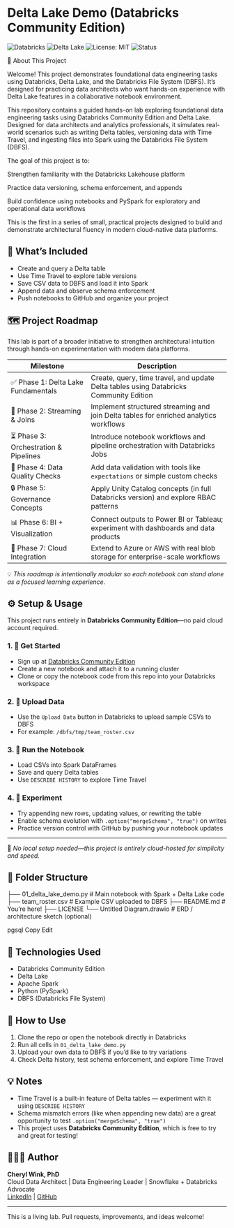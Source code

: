 # Delta Lake Demo (Databricks Community Edition)
![Databricks](https://img.shields.io/badge/Built%20With-Databricks-orange?logo=databricks)
![Delta Lake](https://img.shields.io/badge/Data%20Format-Delta%20Lake-blue?logo=apachespark)
![License: MIT](https://img.shields.io/badge/License-MIT-green)
![Status](https://img.shields.io/badge/Project-Active-brightgreen)

🧭 About This Project

Welcome! This project demonstrates foundational data engineering tasks using Databricks, Delta Lake, and the Databricks File System (DBFS). It’s designed for practicing data architects who want hands-on experience with Delta Lake features in a collaborative notebook environment.

This repository contains a guided hands-on lab exploring foundational data engineering tasks using Databricks Community Edition and Delta Lake. Designed for data architects and analytics professionals, it simulates real-world scenarios such as writing Delta tables, versioning data with Time Travel, and ingesting files into Spark using the Databricks File System (DBFS).

The goal of this project is to:

Strengthen familiarity with the Databricks Lakehouse platform

Practice data versioning, schema enforcement, and appends

Build confidence using notebooks and PySpark for exploratory and operational data workflows

This is the first in a series of small, practical projects designed to build and demonstrate architectural fluency in modern cloud-native data platforms.

## 🧱 What’s Included

- Create and query a Delta table
- Use Time Travel to explore table versions
- Save CSV data to DBFS and load it into Spark
- Append data and observe schema enforcement
- Push notebooks to GitHub and organize your project

## 🗺️ Project Roadmap

This lab is part of a broader initiative to strengthen architectural intuition through hands-on experimentation with modern data platforms.

| Milestone | Description |
|-----------|-------------|
| ✅ Phase 1: Delta Lake Fundamentals | Create, query, time travel, and update Delta tables using Databricks Community Edition |
| 🔄 Phase 2: Streaming & Joins | Implement structured streaming and join Delta tables for enriched analytics workflows |
| ⏳ Phase 3: Orchestration & Pipelines | Introduce notebook workflows and pipeline orchestration with Databricks Jobs |
| 🧪 Phase 4: Data Quality Checks | Add data validation with tools like `expectations` or simple custom checks |
| 🔒 Phase 5: Governance Concepts | Apply Unity Catalog concepts (in full Databricks version) and explore RBAC patterns |
| 📊 Phase 6: BI + Visualization | Connect outputs to Power BI or Tableau; experiment with dashboards and data products |
| 🚀 Phase 7: Cloud Integration | Extend to Azure or AWS with real blob storage for enterprise-scale workflows |

💡 *This roadmap is intentionally modular so each notebook can stand alone as a focused learning experience.*

## ⚙️ Setup & Usage

This project runs entirely in **Databricks Community Edition**—no paid cloud account required.

### 1. 🚀 Get Started
- Sign up at [Databricks Community Edition](https://community.cloud.databricks.com)
- Create a new notebook and attach it to a running cluster
- Clone or copy the notebook code from this repo into your Databricks workspace

### 2. 📁 Upload Data
- Use the `Upload Data` button in Databricks to upload sample CSVs to DBFS
- For example: `/dbfs/tmp/team_roster.csv`

### 3. 🧪 Run the Notebook
- Load CSVs into Spark DataFrames
- Save and query Delta tables
- Use `DESCRIBE HISTORY` to explore Time Travel

### 4. 🔁 Experiment
- Try appending new rows, updating values, or rewriting the table
- Enable schema evolution with `.option("mergeSchema", "true")` on writes
- Practice version control with GitHub by pushing your notebook updates

---

📌 *No local setup needed—this project is entirely cloud-hosted for simplicity and speed.*

## 📁 Folder Structure

├── 01_delta_lake_demo.py # Main notebook with Spark + Delta Lake code ├── team_roster.csv # Example CSV uploaded to DBFS ├── README.md # You’re here! ├── LICENSE └── Untitled Diagram.drawio # ERD / architecture sketch (optional)

pgsql
Copy
Edit

## 🧪 Technologies Used

- Databricks Community Edition
- Delta Lake
- Apache Spark
- Python (PySpark)
- DBFS (Databricks File System)

## 🚀 How to Use

1. Clone the repo or open the notebook directly in Databricks
2. Run all cells in `01_delta_lake_demo.py`
3. Upload your own data to DBFS if you’d like to try variations
4. Check Delta history, test schema enforcement, and explore Time Travel

## 💡 Notes

- Time Travel is a built-in feature of Delta tables — experiment with it using `DESCRIBE HISTORY`
- Schema mismatch errors (like when appending new data) are a great opportunity to test `.option("mergeSchema", "true")`
- This project uses **Databricks Community Edition**, which is free to try and great for testing!

## 🧑🏾‍💻 Author

**Cheryl Wink, PhD**  
Cloud Data Architect | Data Engineering Leader | Snowflake + Databricks Advocate  
[LinkedIn](https://www.linkedin.com/in/cherylwink) | [GitHub](https://github.com/thegreatcherylini)

---

This is a living lab. Pull requests, improvements, and ideas welcome!

